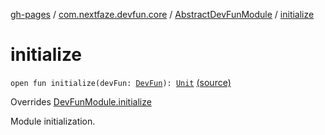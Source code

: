 [gh-pages](../../index.md) / [com.nextfaze.devfun.core](../index.md) / [AbstractDevFunModule](index.md) / [initialize](.)

# initialize

`open fun initialize(devFun: `[`DevFun`](../-dev-fun/index.md)`): `[`Unit`](https://kotlinlang.org/api/latest/jvm/stdlib/kotlin/-unit/index.html) [(source)](https://github.com/NextFaze/dev-fun/tree/master/devfun/src/main/java/com/nextfaze/devfun/core/Module.kt#L54)

Overrides [DevFunModule.initialize](../-dev-fun-module/initialize.md)

Module initialization.

